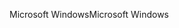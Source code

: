 <span data-ttu-id="b4628-101">Microsoft Windows</span><span class="sxs-lookup"><span data-stu-id="b4628-101">Microsoft Windows</span></span>